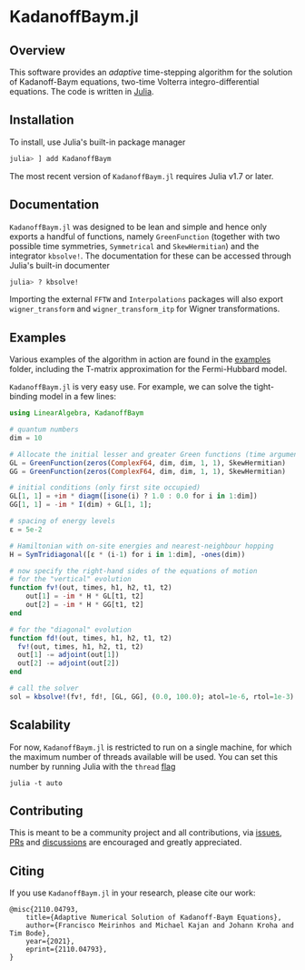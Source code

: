 
# KadanoffBaym.jl

## Overview

This software provides an _adaptive_ time-stepping algorithm for the solution of Kadanoff-Baym equations, two-time Volterra integro-differential equations. The code is written in [Julia](https://julialang.org).


## Installation

To install, use Julia's built-in package manager

```julia
julia> ] add KadanoffBaym
```

The most recent version of `KadanoffBaym.jl` requires Julia v1.7 or later.


## Documentation

`KadanoffBaym.jl` was designed to be lean and simple and hence only exports a handful of functions, namely `GreenFunction` (together with two possible time symmetries, `Symmetrical` and `SkewHermitian`) and the integrator `kbsolve!`. The documentation for these can be accessed through Julia's built-in documenter

```julia
julia> ? kbsolve!
```

Importing the external `FFTW` and `Interpolations` packages will also export `wigner_transform` and `wigner_transform_itp` for Wigner transformations.


## Examples

Various examples of the algorithm in action are found in the [examples](https://github.com/NonequilibriumDynamics/KadanoffBaym.jl/tree/master/examples) folder, including the T-matrix approximation for the Fermi-Hubbard model.

`KadanoffBaym.jl` is very easy use. For example, we can solve the tight-binding model in a few lines:


```julia
using LinearAlgebra, KadanoffBaym

# quantum numbers
dim = 10

# Allocate the initial lesser and greater Green functions (time arguments at the end)
GL = GreenFunction(zeros(ComplexF64, dim, dim, 1, 1), SkewHermitian)
GG = GreenFunction(zeros(ComplexF64, dim, dim, 1, 1), SkewHermitian)

# initial conditions (only first site occupied)
GL[1, 1] = +im * diagm([isone(i) ? 1.0 : 0.0 for i in 1:dim])
GG[1, 1] = -im * I(dim) + GL[1, 1];

# spacing of energy levels
ε = 5e-2

# Hamiltonian with on-site energies and nearest-neighbour hopping
H = SymTridiagonal([ε * (i-1) for i in 1:dim], -ones(dim))

# now specify the right-hand sides of the equations of motion
# for the "vertical" evolution
function fv!(out, times, h1, h2, t1, t2)
    out[1] = -im * H * GL[t1, t2]
    out[2] = -im * H * GG[t1, t2]
end

# for the "diagonal" evolution
function fd!(out, times, h1, h2, t1, t2)
  fv!(out, times, h1, h2, t1, t2)
  out[1] -= adjoint(out[1])
  out[2] -= adjoint(out[2])
end

# call the solver
sol = kbsolve!(fv!, fd!, [GL, GG], (0.0, 100.0); atol=1e-6, rtol=1e-3)
```


## Scalability

For now, `KadanoffBaym.jl` is restricted to run on a single machine, for which the maximum number of threads available will be used. You can set this number by running Julia with the `thread` [flag](https://docs.julialang.org/en/v1/manual/multi-threading/#man-multithreading)
```
julia -t auto
```


## Contributing

This is meant to be a community project and all contributions, via [issues](https://github.com/NonequilibriumDynamics/KadanoffBaym.jl/issues), [PRs](https://github.com/NonequilibriumDynamics/KadanoffBaym.jl/pulls) and [discussions](https://github.com/NonequilibriumDynamics/KadanoffBaym.jl/discussions) are encouraged and greatly appreciated.


## Citing

If you use `KadanoffBaym.jl` in your research, please cite our work:
```
@misc{2110.04793,
    title={Adaptive Numerical Solution of Kadanoff-Baym Equations}, 
    author={Francisco Meirinhos and Michael Kajan and Johann Kroha and Tim Bode},
    year={2021},
    eprint={2110.04793},
}
```
